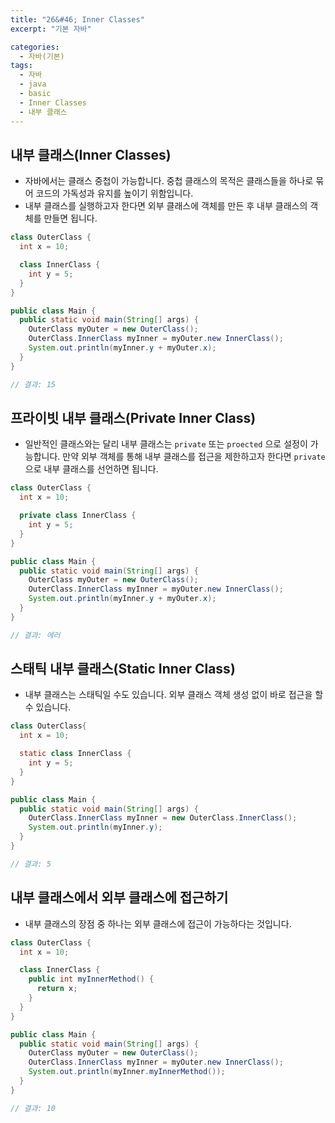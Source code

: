 ```yaml
---
title: "26&#46; Inner Classes"
excerpt: "기본 자바"

categories:
  - 자바(기본)
tags:
  - 자바
  - java
  - basic
  - Inner Classes
  - 내부 클래스
---
```


## 내부 클래스(Inner Classes)
- 자바에서는 클래스 중첩이 가능합니다. 중첩 클래스의 목적은 클래스들을 하나로 묶어 코드의 가독성과 유지를 높이기 위함입니다.
- 내부 클래스를 실행하고자 한다면 외부 클래스에 객체를 만든 후 내부 클래스의 객체를 만들면 됩니다.

```java
class OuterClass {
  int x = 10;

  class InnerClass {
    int y = 5;
  }
}
```
```java
public class Main {
  public static void main(String[] args) {
    OuterClass myOuter = new OuterClass();
    OuterClass.InnerClass myInner = myOuter.new InnerClass();
    System.out.println(myInner.y + myOuter.x);
  }
}

// 결과: 15
```

## 프라이빗 내부 클래스(Private Inner Class)
- 일반적인 클래스와는 달리 내부 클래스는 `private` 또는 `proected` 으로 설정이 가능합니다. 만약 외부 객체를 통해 내부 클래스를 접근을 제한하고자 한다면 `private`으로 내부 클래스를 선언하면 됩니다.

```java
class OuterClass {
  int x = 10;

  private class InnerClass {
    int y = 5;
  }
}
```
```java
public class Main {
  public static void main(String[] args) {
    OuterClass myOuter = new OuterClass();
    OuterClass.InnerClass myInner = myOuter.new InnerClass();
    System.out.println(myInner.y + myOuter.x);
  }
}

// 결과: 에러
```

## 스태틱 내부 클래스(Static Inner Class)
- 내부 클래스는 스태틱일 수도 있습니다. 외부 클래스 객체 생성 없이 바로 접근을 할 수 있습니다.

```java
class OuterClass{
  int x = 10;

  static class InnerClass {
    int y = 5;
  }
}
```
```java
public class Main {
  public static void main(String[] args) {
    OuterClass.InnerClass myInner = new OuterClass.InnerClass();
    System.out.println(myInner.y);
  }
}

// 결과: 5
```

## 내부 클래스에서 외부 클래스에 접근하기
- 내부 클래스의 장점 중 하나는 외부 클래스에 접근이 가능하다는 것입니다.

```java
class OuterClass {
  int x = 10;

  class InnerClass {
    public int myInnerMethod() {
      return x;
    }
  }
}
```
```java
public class Main {
  public static void main(String[] args) {
    OuterClass myOuter = new OuterClass();
    OuterClass.InnerClass myInner = myOuter.new InnerClass();
    System.out.println(myInner.myInnerMethod());
  }
}

// 결과: 10
```
